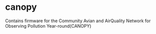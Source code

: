 # canopy
Contains firmware for the Community Avian and AirQuality Network for Observing Pollution Year-round(CANOPY)
